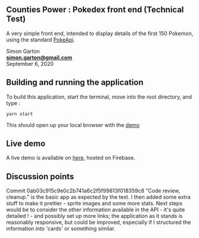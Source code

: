 ## Counties Power : Pokedex front end (Technical Test)

A very simple front end, intended to display details of the first 150 Pokemon, using the standard [PokeApi](https://pokeapi.co/).

Simon Garton  
**simon.garton@gmail.com**  
September 6, 2020

## Building and running the application

To build this application, start the terminal, move into the root directory, and type :

```
yarn start
```

This should open up your local browser with the [demo](http://localhost:3000/)

## Live demo

A live demo is available on [here](https://counties-c84ea.web.app/), hosted on Firebase.

## Discussion points

Commit 0ab03c915c9e0c2b741a6c2f5f99813f018359c8 "Code review, cleanup." is the basic app as expected by the test.
I then added some extra stuff to make it prettier - sprite images and some more stats. Next steps would be to consider the other information available in the API - it's quite detailed ! - and possibly set up more links; the application as it stands is reasonably responsive, but could be improved, especially if I structured the information into 'cards' or something similar.
